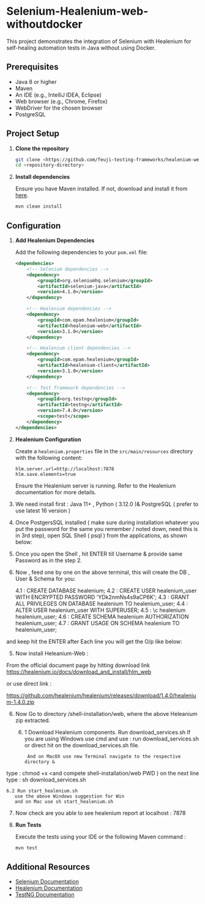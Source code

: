 # Selenium-Healenium-web-withoutdocker

This project demonstrates the integration of Selenium with Healenium for self-healing automation tests in Java without using Docker.

## Prerequisites

- Java 8 or higher
- Maven
- An IDE (e.g., IntelliJ IDEA, Eclipse)
- Web browser (e.g., Chrome, Firefox)
- WebDriver for the chosen browser
- PostgreSQL

## Project Setup

1. **Clone the repository**

   ```sh
   git clone <https://github.com/feuji-testing-frameworks/healenium-web-withoutdocker>
   cd <repository-directory>
   ```

2. **Install dependencies**

   Ensure you have Maven installed. If not, download and install it from [here](https://maven.apache.org/install.html).

   ```sh
   mvn clean install
   ```

## Configuration

1. **Add Healenium Dependencies**

   Add the following dependencies to your `pom.xml` file:

   ```xml
   <dependencies>
       <!-- Selenium dependencies -->
       <dependency>
           <groupId>org.seleniumhq.selenium</groupId>
           <artifactId>selenium-java</artifactId>
           <version>4.1.0</version>
       </dependency>

       <!-- Healenium dependencies -->
       <dependency>
           <groupId>com.epam.healenium</groupId>
           <artifactId>healenium-web</artifactId>
           <version>3.1.0</version>
       </dependency>

       <!-- Healenium client dependencies -->
       <dependency>
           <groupId>com.epam.healenium</groupId>
           <artifactId>healenium-client</artifactId>
           <version>3.1.0</version>
       </dependency>

       <!-- Test framework dependencies -->
       <dependency>
           <groupId>org.testng</groupId>
           <artifactId>testng</artifactId>
           <version>7.4.0</version>
           <scope>test</scope>
       </dependency>
   </dependencies>
   ```

2. **Healenium Configuration**

   Create a `healenium.properties` file in the `src/main/resources` directory with the following content:

   ```properties
   hlm.server.url=http://localhost:7878
   hlm.save.elements=true
   ```

   Ensure the Healenium server is running. Refer to the Healenium documentation for more details.

1. We need install first :
 Java 11+ , Python ( 3.12.0 )& PostgreSQL ( prefer to use latest 16 version )

2. Once PostgersSQL installed ( make sure during installation whatever you put the password for the same you remember / noted down, need this is in 3rd step), open SQL Shell ( psql ) from the applications, as shown below:


3. Once you open the Shell , hit ENTER till Username & provide same Password as in the step 2. 


4. Now , feed one by one on the above terminal, this will create the DB ,  User & Schema for you:
   
     4.1 : CREATE DATABASE healenium;
     4.2 : CREATE USER healenium_user WITH ENCRYPTED PASSWORD 'YDk2nmNs4s9aCP6K';
     4.3 : GRANT ALL PRIVILEGES ON DATABASE healenium TO healenium_user;
     4.4 : ALTER USER healenium_user WITH SUPERUSER;
     4.5 : \c healenium healenium_user;
     4.6 : CREATE SCHEMA healenium AUTHORIZATION healenium_user;
     4.7 : GRANT USAGE ON SCHEMA healenium TO healenium_user;


and keep hit the ENTER after Each line you will get the O/p like below:

5. Now install Heleanium-Web : 

From the official document page by hitting download link 
https://healenium.io/docs/download_and_install/hlm_web

or use direct link :

https://github.com/healenium/healenium/releases/download/1.4.0/healenium-1.4.0.zip


6. Now Go to directory  /shell-installation/web, where the above Heleanium zip extracted.

     6. 1 Download Healenium components. Run download_services.sh 
             If you are using Windows use cmd and use : run download_services.sh 
             or direct hit on the download_services.sh file.

             And on MacOX use new Terminal navigate to the respective directory & 
type : chmod +x <and compete shell-installation/web PWD )
on the next line type : sh download_services.sh

    6.2 Run start_healenium.sh
       use the above Windows suggestion for Win
       and on Mac use sh start_healenium.sh


7. Now check are you able to see healenium report at localhost : 7878


3. **Run Tests**

   Execute the tests using your IDE or the following Maven command :

   ```sh
   mvn test
   ```

## Additional Resources

- [Selenium Documentation](https://www.selenium.dev/documentation/)
- [Healenium Documentation](https://healenium.github.io/)
- [TestNG Documentation](https://testng.org/doc/)

